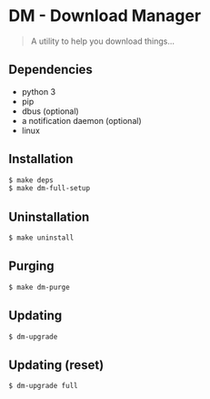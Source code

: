 # DM - Download Manager

> A utility to help you download things...

## Dependencies
- python 3
- pip
- dbus (optional)
- a notification daemon (optional)
- linux

## Installation
```bash
$ make deps
$ make dm-full-setup
```

## Uninstallation
```bash
$ make uninstall
```

## Purging
```bash
$ make dm-purge
```

## Updating
```bash
$ dm-upgrade
```

## Updating (reset)
```bash
$ dm-upgrade full
```

